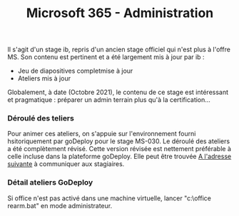 ﻿---
title: Microsoft 365 - Administration
goDeploy: true
m365: true
---
<div id="conseils">
  Il s'agit d'un stage ib, repris d'un ancien stage officiel qui n'est plus à l'offre MS.
  Son contenu est pertinent et a été largement mis à jour par ib :
  <ul><li>Jeu de diapositives completmise à jour</li>
    <li>Ateliers mis à jour</li></ul>
  Globalement, à date (Octobre 2021), le contenu de ce stage est intéressant et pragmatique : préparer un admin terrain plus qu'à la certification...
  <h3>Déroulé des teliers</h3>
  Pour animer ces ateliers, on s'appuie sur l'environnement fourni hsitoriquement par goDeploy pour le stage MS-030.
  Le déroulé des ateliers a été complètement révisé. Cette version révisée est nettement préférable à celle incluse dans la plateforme goDeploy.
  Elle peut être trouvée <a href="https://github.com/renaudwangler/ib/tree/master/labs/msms030" target="_blank">A l'adresse suivante</a> à communiquer aux stagiaires.
  <h3>Détail ateliers GoDeploy</h3>
  Si office n'est pas activé dans une machine virtuelle, lancer "c:\office rearm.bat" en mode administrateur.
</div>